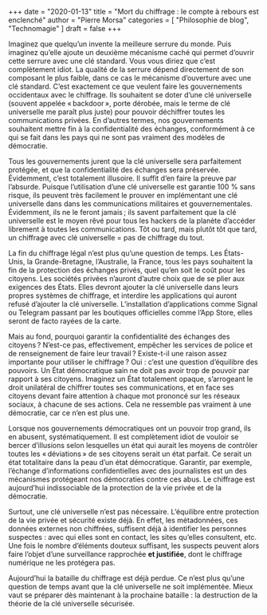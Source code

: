 +++
date        = "2020-01-13"
title       = "Mort du chiffrage : le compte à rebours est enclenché"
author      = "Pierre Morsa"
categories  = [ "Philosophie de blog", "Technomagie" ]
draft       = false
+++

Imaginez que quelqu’un invente la meilleure serrure du monde. Puis imaginez qu’elle ajoute un deuxième mécanisme caché qui permet d’ouvrir cette serrure avec une clé standard. Vous vous diriez que c’est complètement idiot. La qualité de la serrure dépend directement de son composant le plus faible, dans ce cas le mécanisme d’ouverture avec une clé standard. C’est exactement ce que veulent faire les gouvernements occidentaux avec le chiffrage. Ils souhaitent se doter d’une clé universelle (souvent appelée « backdoor », porte dérobée, mais le terme de clé universelle me paraît plus juste) pour pouvoir déchiffrer toutes les communications privées. En d’autres termes, nos gouvernements souhaitent mettre fin à la confidentialité des échanges, conformément à ce qui se fait dans les pays qui ne sont pas vraiment des modèles de démocratie.

Tous les gouvernements jurent que la clé universelle sera parfaitement protégée, et que la confidentialité des échanges sera préservée. Évidemment, c’est totalement illusoire. Il suffit d’en faire la preuve par l’absurde. Puisque l’utilisation d’une clé universelle est garantie 100 % sans risque, ils peuvent très facilement le prouver en implémentant une clé universelle dans dans les communications militaires et gouvernementales. Évidemment, ils ne le feront jamais ; ils savent parfaitement que la clé universelle est le moyen rêvé pour tous les hackers de la planète d’accéder librement à toutes les communications. Tôt ou tard, mais plutôt tôt que tard, un chiffrage avec clé universelle = pas de chiffrage du tout.

La fin du chiffrage légal n’est plus qu’une question de temps. Les États-Unis, la Grande-Bretagne, l’Australie, la France, tous les pays souhaitent la fin de la protection des échanges privés, quel qu’en soit le coût pour les citoyens. Les sociétés privées n’auront d’autre choix que de se plier aux exigences des États. Elles devront ajouter la clé universelle dans leurs propres systèmes de chiffrage, et interdire les applications qui auront refusé d’ajouter la clé universelle. L’installation d’applications comme Signal ou Telegram passant par les boutiques officielles comme l’App Store, elles seront de facto rayées de la carte.

Mais au fond, pourquoi garantir la confidentialité des échanges des citoyens ? N’est-ce pas, effectivement, empêcher les services de police et de renseignement de faire leur travail ? Existe-t-il une raison assez importante pour utiliser le chiffrage ? Oui : c’est une question d’équilibre des pouvoirs. Un État démocratique sain ne doit pas avoir trop de pouvoir par rapport à ses citoyens. Imaginez un État totalement opaque, s’arrogeant le droit unilatéral de chiffrer toutes ses communications, et en face ses citoyens devant faire attention à chaque mot prononcé sur les réseaux sociaux, à chacune de ses actions. Cela ne ressemble pas vraiment à une démocratie, car ce n’en est plus une.

Lorsque nos gouvernements démocratiques ont un pouvoir trop grand, ils en abusent, systématiquement. Il est complètement idiot de vouloir se bercer d’illusions selon lesquelles un état qui aurait les moyens de contrôler toutes les « déviations » de ses citoyens serait un état parfait. Ce serait un état totalitaire dans la peau d’un état démocratique. Garantir, par exemple, l’échange d’informations confidentielles avec des journalistes est un des mécanismes protégeant nos démocraties contre ces abus. Le chiffrage est aujourd’hui indissociable de la protection de la vie privée et de la démocratie.

Surtout, une clé universelle n’est pas nécessaire. L’équilibre entre protection de la vie privée et sécurité existe déjà. En effet, les métadonnées, ces données externes non chiffrées, suffisent déjà à identifier les personnes suspectes : avec qui elles sont en contact, les sites qu’elles consultent, etc. Une fois le nombre d’éléments douteux suffisant, les suspects peuvent alors faire l’objet d’une surveillance rapprochée **et justifiée**, dont le chiffrage numérique ne les protégera pas.

Aujourd’hui la bataille du chiffrage est déjà perdue. Ce n’est plus qu’une question de temps avant que la clé universelle ne soit implémentée. Mieux vaut se préparer dès maintenant à la prochaine bataille : la destruction de la théorie de la clé universelle sécurisée.

